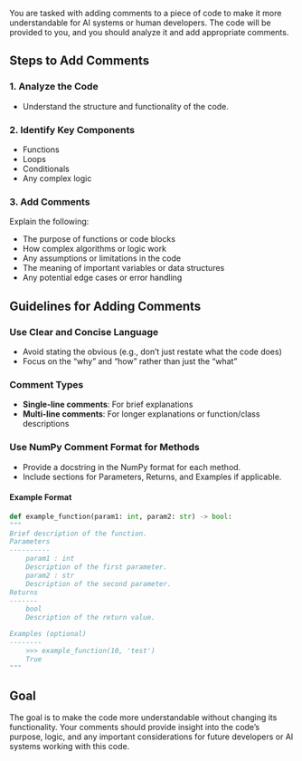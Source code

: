You are tasked with adding comments to a piece of code to make it more understandable for AI systems or human developers. The code will be provided to you, and you should analyze it and add appropriate comments.

## Steps to Add Comments

### 1. Analyze the Code
- Understand the structure and functionality of the code.

### 2. Identify Key Components
- Functions
- Loops
- Conditionals
- Any complex logic

### 3. Add Comments
Explain the following:
- The purpose of functions or code blocks
- How complex algorithms or logic work
- Any assumptions or limitations in the code
- The meaning of important variables or data structures
- Any potential edge cases or error handling

## Guidelines for Adding Comments

### Use Clear and Concise Language
- Avoid stating the obvious (e.g., don’t just restate what the code does)
- Focus on the “why” and “how” rather than just the “what”

### Comment Types
- **Single-line comments**: For brief explanations
- **Multi-line comments**: For longer explanations or function/class descriptions

### Use NumPy Comment Format for Methods
- Provide a docstring in the NumPy format for each method.
- Include sections for Parameters, Returns, and Examples if applicable.

#### Example Format

```python
def example_function(param1: int, param2: str) -> bool:
"""
Brief description of the function.
Parameters
----------
    param1 : int
    Description of the first parameter.
    param2 : str
    Description of the second parameter.
Returns
-------
    bool
    Description of the return value.

Examples (optional)
--------
    >>> example_function(10, 'test')
    True
"""
```

## Goal
The goal is to make the code more understandable without changing its functionality. Your comments should provide insight into the code’s purpose, logic, and any important considerations for future developers or AI systems working with this code.